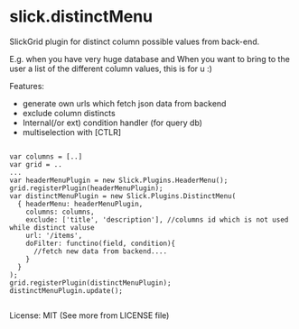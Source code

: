 slick.distinctMenu
==================

SlickGrid plugin for distinct column possible values from back-end.

E.g. when you have very huge database and When you want to bring to 
the user a list of the different column values, this is for u :)

Features:
 - generate own urls which fetch json data from backend
 - exclude column distincts
 - Internal(/or ext) condition handler (for query db)
 - multiselection with [CTLR]




```

var columns = [..]
var grid = ..
...
var headerMenuPlugin = new Slick.Plugins.HeaderMenu();
grid.registerPlugin(headerMenuPlugin);
var distinctMenuPlugin = new Slick.Plugins.DistinctMenu(
  { headerMenu: headerMenuPlugin,
    columns: columns,
    exclude: ['title', 'description'], //columns id which is not used while distinct valuse
    url: '/items',
    doFilter: functino(field, condition){
      //fetch new data from backend....
    }
  }
);
grid.registerPlugin(distinctMenuPlugin);
distinctMenuPlugin.update();


```

License: MIT (See more from LICENSE file)
